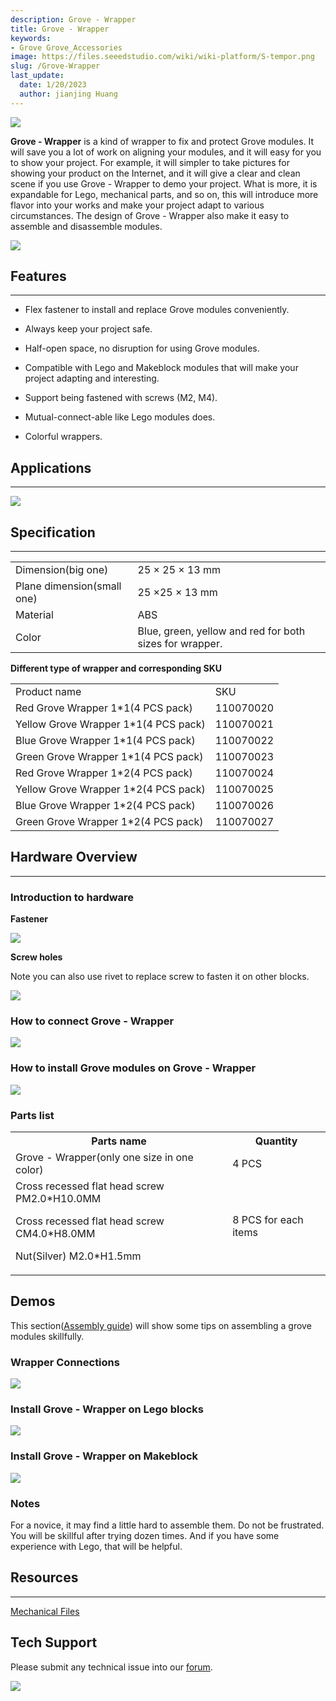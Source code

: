 ```yaml
---
description: Grove - Wrapper
title: Grove - Wrapper
keywords:
- Grove Grove_Accessories
image: https://files.seeedstudio.com/wiki/wiki-platform/S-tempor.png
slug: /Grove-Wrapper
last_update:
  date: 1/20/2023
  author: jianjing Huang
---
```



![](https://files.seeedstudio.com/wiki/Grove-Wrapper/img/Grove-Mouser_Encorder_product_view.jpg)

**Grove - Wrapper** is a kind of wrapper to fix and protect Grove modules. It will save you a lot of work on aligning your modules, and it will easy for you to show your project. For example, it will simpler to take pictures for showing your product on the Internet, and it will give a clear and clean scene if you use Grove - Wrapper to demo your project. What is more, it is expandable for Lego, mechanical parts, and so on, this will introduce more flavor into your works and make your project adapt to various circumstances. The design of Grove - Wrapper also make it easy to assemble and disassemble modules.

<!-- :::note

<<<<<<< HEAD
- Around 85% of all Grove modules is supported by Grove - Wrapper.
- Grove - Wrapper series have two size of wrappers, each gets four colors, and there are totally eight SKUs that are listed at Specifications section.
:::
=======
 - Around 85% of all Grove modules is supported by Grove - Wrapper.
 - Grove - Wrapper series have two size of wrappers, each gets four colors, and there are totally eight SKUs that are listed at [Specifications](/Grove-Wrapper#Parts_list) section.
 ::: 链接出错
 

>>>>>>> eca57a545a5ee9050a783a30c0e5a300753038d1
 -->
[![](https://files.seeedstudio.com/wiki/Seeed-WiKi/docs/images/300px-Get_One_Now_Banner-ragular.png)](https://www.seeedstudio.com/s/Grove%20-%20Wrapper.html)

## Features

---

- Flex fastener to install and replace Grove modules conveniently.

- Always keep your project safe.

- Half-open space, no disruption for using Grove modules.

- Compatible with Lego and Makeblock modules that will make your project adapting and interesting.

- Support being fastened with screws (M2, M4).

- Mutual-connect-able like Lego modules does.

- Colorful wrappers.

## Applications

---
![](https://files.seeedstudio.com/wiki/Grove-Wrapper/img/Grove-Mouser_Encorder_application_view.jpg)

## Specification

---
<table>
<tr>
<td> Dimension(big one) </td>
<td> 25 × 25 × 13 mm
</td></tr>
<tr>
<td> Plane dimension(small one)  </td>
<td> 25 ×25 × 13 mm
</td></tr>
<tr>
<td> Material </td>
<td> ABS
</td></tr>
<tr>
<td> Color </td>
<td> Blue, green, yellow and red for both sizes for wrapper.
</td></tr></table>

**Different type of wrapper and corresponding SKU**

<table>
  <tbody><tr>
      <td> Product name </td>
      <td> SKU
      </td></tr>
    <tr>
      <td> Red Grove Wrapper 1*1(4 PCS pack)</td>
      <td> 110070020
      </td></tr>
    <tr>
      <td> Yellow Grove Wrapper 1*1(4 PCS pack)</td>
      <td> 110070021
      </td></tr>
    <tr>
      <td> Blue Grove Wrapper 1*1(4 PCS pack)</td>
      <td> 110070022
      </td></tr>
    <tr>
      <td> Green Grove Wrapper 1*1(4 PCS pack) </td>
      <td> 110070023
      </td></tr>
    <tr>
      <td> Red Grove Wrapper 1*2(4 PCS pack)</td>
      <td> 110070024
      </td></tr>
    <tr>
      <td> Yellow Grove Wrapper 1*2(4 PCS pack)</td>
      <td> 110070025
      </td></tr>
    <tr>
      <td> Blue Grove Wrapper 1*2(4 PCS pack)</td>
      <td> 110070026
      </td></tr>
    <tr>
      <td> Green Grove Wrapper 1*2(4 PCS pack) </td>
      <td> 110070027
      </td></tr></tbody></table>

## Hardware Overview

---

### Introduction to hardware

**Fastener**

![](https://files.seeedstudio.com/wiki/Grove-Wrapper/img/Grove-Wrapper_fastener_location.jpg)

**Screw holes**

Note you can also use rivet to replace screw to fasten it on other blocks.

![](https://files.seeedstudio.com/wiki/Grove-Wrapper/img/Grove-Wrapper_screw_hole_loacation.jpg)

### How to connect Grove - Wrapper

![](https://files.seeedstudio.com/wiki/Grove-Wrapper/img/Grove-Wrapper_connection_manner.jpg)

### How to install Grove modules on Grove - Wrapper

![](https://files.seeedstudio.com/wiki/Grove-Wrapper/img/Grove-Wrapper_steps_to_install_Grove_modules_.jpg)

### **Parts list**

<table>
<tr>
<th>Parts name   </th>
<th> Quantity
</th></tr>
<tr>
<td>Grove - Wrapper(only one size in one color) </td>
<td> 4 PCS
</td></tr>
<tr>
<td>Cross recessed flat head screw PM2.0*H10.0MM

Cross recessed flat head screw CM4.0*H8.0MM

Nut(Silver) M2.0*H1.5mm

</td>
<td> 8 PCS for each items
</td></tr></table>

## Demos

This section([Assembly guide](https://files.seeedstudio.com/wiki/Grove-Wrapper/res/Assembly_guide.pdf)) will show some tips on assembling a grove modules skillfully.

### Wrapper Connections

![](https://files.seeedstudio.com/wiki/Grove-Wrapper/img/Grove-Wrapper_connect_each_other.jpg)

### Install Grove - Wrapper on Lego blocks

![](https://files.seeedstudio.com/wiki/Grove-Wrapper/img/Grove-Wrapper_installed_on_Lego.jpg)

### Install Grove - Wrapper on Makeblock

![](https://files.seeedstudio.com/wiki/Grove-Wrapper/img/Grove-Wrapper_installed_on_Makeblock.jpg)

### Notes

For a novice, it may find a little hard to assemble them. Do not be frustrated. You will be skillful after trying dozen times. And if you have some experience with Lego, that will be helpful.

## Resources

---
[Mechanical Files](https://files.seeedstudio.com/wiki/Grove-Wrapper/res/Mechanical_Diagram.zip)

## Tech Support

Please submit any technical issue into our [forum](https://forum.seeedstudio.com/). <br />
<p style={{textAlign: 'center'}}><a href="https://www.seeedstudio.com/act-4.html?utm_source=wiki&utm_medium=wikibanner&utm_campaign=newproducts" target="_blank"><img src="https://files.seeedstudio.com/wiki/Wiki_Banner/new_product.jpg" /></a></p>
